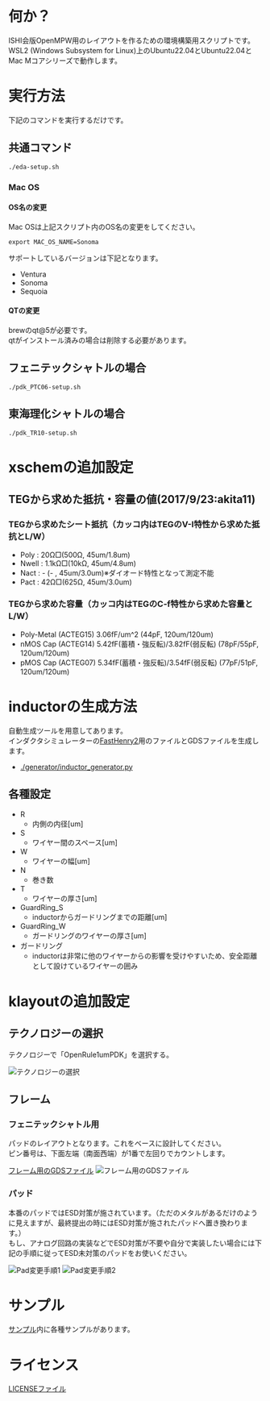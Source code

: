 # 何か？
ISHI会版OpenMPW用のレイアウトを作るための環境構築用スクリプトです。  
WSL2 (Windows Subsystem for Linux)上のUbuntu22.04とUbuntu22.04とMac Mコアシリーズで動作します。  

# 実行方法
下記のコマンドを実行するだけです。  

## 共通コマンド
`./eda-setup.sh`

### Mac OS
#### OS名の変更
Mac OSは上記スクリプト内のOS名の変更をしてください。  

`export MAC_OS_NAME=Sonoma`

サポートしているバージョンは下記となります。
- Ventura
- Sonoma
- Sequoia

#### QTの変更
brewのqt@5が必要です。  
qtがインストール済みの場合は削除する必要があります。  


## フェニテックシャトルの場合
`./pdk_PTC06-setup.sh`

## 東海理化シャトルの場合
`./pdk_TR10-setup.sh`


# xschemの追加設定
## TEGから求めた抵抗・容量の値(2017/9/23:akita11)
### TEGから求めたシート抵抗（カッコ内はTEGのV-I特性から求めた抵抗とL/W）
- Poly : 20Ω□(500Ω, 45um/1.8um)
- Nwell : 1.1kΩ□(10kΩ, 45um/4.8um)
- Nact : - (- , 45um/3.0um)※ダイオード特性となって測定不能
- Pact : 42Ω□(625Ω, 45um/3.0um)

### TEGから求めた容量（カッコ内はTEGのC-f特性から求めた容量とL/W）
- Poly-Metal (ACTEG15) 3.06fF/um^2 (44pF, 120um/120um)
- nMOS Cap (ACTEG14) 5.42fF(蓄積・強反転)/3.82fF(弱反転) (78pF/55pF, 120um/120um)
- pMOS Cap (ACTEG07) 5.34fF(蓄積・強反転)/3.54fF(弱反転) (77pF/51pF, 120um/120um)


# inductorの生成方法
自動生成ツールを用意してあります。  
インダクタシミュレーターの[FastHenry2](https://www.fastfieldsolvers.com/fasthenry2.htm)用のファイルとGDSファイルを生成します。  

- [./generator/inductor_generator.py](./generator/inductor_generator.py) 

## 各種設定
- R
    - 内側の内径[um]
- S
    - ワイヤー間のスペース[um]
- W
    - ワイヤーの幅[um]
- N
    - 巻き数
- T
    - ワイヤーの厚さ[um]
- GuardRing_S
    - inductorからガードリングまでの距離[um]
- GuardRing_W
    - ガードリングのワイヤーの厚さ[um]
- ガードリング
    - inductorは非常に他のワイヤーからの影響を受けやすいため、安全距離として設けているワイヤーの囲み


# klayoutの追加設定
## テクノロジーの選択
テクノロジーで「OpenRule1umPDK」を選択する。

![テクノロジーの選択](./images/klayout_tech.png)


## フレーム
### フェニテックシャトル用
パッドのレイアウトとなります。これをベースに設計してください。  
ピン番号は、下面左端（南面西端）が1番で左回りでカウントします。  

[フレーム用のGDSファイル](./GDS/PTC06/top_frame.gds)
![フレーム用のGDSファイル](./images/pad_frame.png)


### パッド
本番のパッドではESD対策が施されています。（ただのメタルがあるだけのように見えますが、最終提出の時にはESD対策が施されたパッドへ置き換わります。）  
もし、アナログ回路の実装などでESD対策が不要や自分で実装したい場合には下記の手順に従ってESD未対策のパッドをお使いください。  

![Pad変更手順1](./images/pad_noesd_1.jpg)
![Pad変更手順2](./images/pad_noesd_2.jpg)


# サンプル
[サンプル](/samples)内に各種サンプルがあります。


# ライセンス
[LICENSEファイル](LICENSE)
